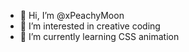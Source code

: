 - 👋 Hi, I’m @xPeachyMoon
- 👀 I’m interested in creative coding
- 🌱 I’m currently learning CSS animation
<!---
xPeachyMoon/xPeachyMoon is a ✨ special ✨ repository because its `README.md` (this file) appears on your GitHub profile.
You can click the Preview link to take a look at your changes.
--->
